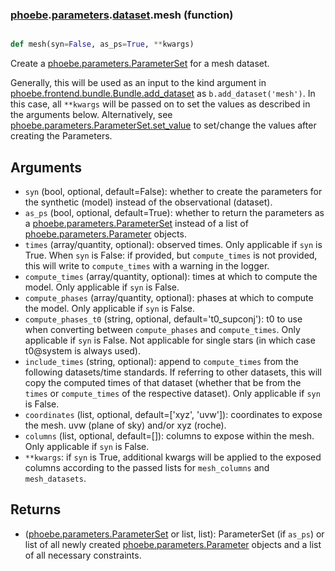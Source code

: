 ### [phoebe](phoebe.md).[parameters](phoebe.parameters.md).[dataset](phoebe.parameters.dataset.md).mesh (function)


```py

def mesh(syn=False, as_ps=True, **kwargs)

```



Create a [phoebe.parameters.ParameterSet](phoebe.parameters.ParameterSet.md) for a mesh dataset.

Generally, this will be used as an input to the kind argument in
[phoebe.frontend.bundle.Bundle.add_dataset](phoebe.frontend.bundle.Bundle.add_dataset.md) as
`b.add_dataset('mesh')`.  In this case, all `**kwargs` will be
passed on to set the values as described in the arguments below.  Alternatively,
see [phoebe.parameters.ParameterSet.set_value](phoebe.parameters.ParameterSet.set_value.md) to set/change the values
after creating the Parameters.

Arguments
----------
* `syn` (bool, optional, default=False): whether to create the parameters
    for the synthetic (model) instead of the observational (dataset).
* `as_ps` (bool, optional, default=True): whether to return the parameters
    as a [phoebe.parameters.ParameterSet](phoebe.parameters.ParameterSet.md) instead of a list of
    [phoebe.parameters.Parameter](phoebe.parameters.Parameter.md) objects.
* `times` (array/quantity, optional): observed times.  Only applicable
    if `syn` is True.  When `syn` is False: if provided, but `compute_times`
    is not provided, this will write to `compute_times` with a warning
    in the logger.
* `compute_times` (array/quantity, optional): times at which to compute
    the model.  Only applicable if `syn` is False.
* `compute_phases` (array/quantity, optional): phases at which to compute
    the model.  Only applicable if `syn` is False.
* `compute_phases_t0` (string, optional, default='t0_supconj'): t0 to use
    when converting between `compute_phases` and `compute_times`.  Only
    applicable if `syn` is False.  Not applicable for
    single stars (in which case t0@system is always used).
* `include_times` (string, optional): append to `compute_times` from the
    following datasets/time standards.  If referring to other datasets,
    this will copy the computed times of that dataset (whether that be
    from the `times` or `compute_times` of the respective dataset).
    Only applicable if `syn` is False.
* `coordinates` (list, optional, default=['xyz', 'uvw']): coordinates to
    expose the mesh.  uvw (plane of sky) and/or xyz (roche).
* `columns` (list, optional, default=[]): columns to expose within the mesh.
    Only applicable if `syn` is False.
* `**kwargs`: if `syn` is True, additional kwargs will be applied to the
    exposed columns according to the passed lists for `mesh_columns`
    and `mesh_datasets`.

Returns
--------
* ([phoebe.parameters.ParameterSet](phoebe.parameters.ParameterSet.md) or list, list): ParameterSet (if `as_ps`)
    or list of all newly created
    [phoebe.parameters.Parameter](phoebe.parameters.Parameter.md) objects and a list of all necessary
    constraints.


